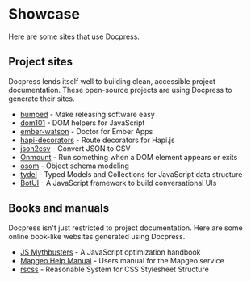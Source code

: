 # Showcase

Here are some sites that use Docpress.

## Project sites

Docpress lends itself well to building clean, accessible project documentation. These open-source projects are using Docpress to generate their sites.

- [bumped](https://bumped.github.io) - Make releasing software easy
- [dom101](http://ricostacruz.com/dom101/) - DOM helpers for JavaScript
- [ember-watson](http://abuiles.github.io/ember-watson) - Doctor for Ember Apps
- [hapi-decorators](http://knownasilya.github.io/hapi-decorators/) - Route decorators for Hapi.js
- [json2csv](http://zemirco.github.io/json2csv) - Convert JSON to CSV
- [Onmount](http://ricostacruz.com/onmount) - Run something when a DOM element appears or exits
- [osom](https://kikobeats.github.io/osom/) - Object schema modeling
- [tydel](http://tydel.js.org/) - Typed Models and Collections for JavaScript data structure
- [BotUI](https://docs.botui.org) - A JavaScript framework to build conversational UIs

## Books and manuals

Docpress isn't just restricted to project documentation. Here are some online book-like websites generated using Docpress.

- [JS Mythbusters](http://mythbusters.js.org) - A JavaScript optimization handbook
- [Mapgeo Help Manual](http://help.mapgeo.io) - Users manual for the Mapgeo service
- [rscss](http://rscss.io) - Reasonable System for CSS Stylesheet Structure

